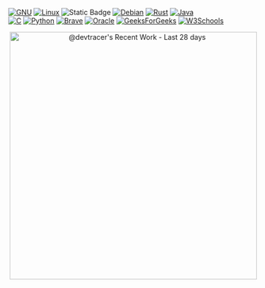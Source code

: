 [![GNU](https://img.shields.io/badge/GNU-000000?logo=gnu&logoColor=white)](#)
[![Linux](https://img.shields.io/badge/Linux-FCC624?logo=linux&logoColor=black)](#)
![Static Badge](https://img.shields.io/badge/Mai_Bloom_OS-%FF5733)
[![Debian](https://img.shields.io/badge/Debian-A81D33?logo=debian&logoColor=fff)](#)
[![Rust](https://img.shields.io/badge/Rust-%23000000.svg?e&logo=rust&logoColor=white)](#)
[![Java](https://img.shields.io/badge/Java-%23ED8B00.svg?logo=openjdk&logoColor=white)](#)  
[![C](https://img.shields.io/badge/C-00599C?logo=c&logoColor=white)](#)
[![Python](https://img.shields.io/badge/Python-3776AB?logo=python&logoColor=fff)](#)
[![Brave](https://img.shields.io/badge/Brave-FB542B?logo=Brave&logoColor=white)](#)
[![Oracle](https://custom-icon-badges.demolab.com/badge/Oracle-F80000?logo=oracle&logoColor=fff)](#)
[![GeeksForGeeks](https://img.shields.io/badge/GeeksforGeeks-298D46?logo=geeksforgeeks&logoColor=white)](#)
[![W3Schools](https://img.shields.io/badge/W3Schools-04AA6D?logo=w3schools&logoColor=fff)](#)  


<!-- Copy-paste in your Readme.md file -->

<a href="https://next.ossinsight.io/widgets/official/compose-currently-working-on?activity_type=all&user_id=175941244" target="_blank" style="display: block" align="center">
  <picture>
    <source media="(prefers-color-scheme: dark)" srcset="https://next.ossinsight.io/widgets/official/compose-currently-working-on/thumbnail.png?activity_type=all&user_id=175941244&image_size=auto&color_scheme=dark" width="497.5" height="auto">
    <img alt="@devtracer's Recent Work - Last 28 days" src="https://next.ossinsight.io/widgets/official/compose-currently-working-on/thumbnail.png?activity_type=all&user_id=175941244&image_size=auto&color_scheme=light" width="497.5" height="auto">
  </picture>
</a>

<!-- Made with [OSS Insight](https://ossinsight.io/) -->

